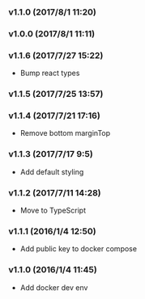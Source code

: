 ### v1.1.0	(2017/8/1 11:20)


### v1.0.0	(2017/8/1 11:11)


### v1.1.6	(2017/7/27 15:22)
* Bump react types

### v1.1.5	(2017/7/25 13:57)


### v1.1.4	(2017/7/21 17:16)
* Remove bottom marginTop

### v1.1.3	(2017/7/17 9:5)
* Add default styling

### v1.1.2	(2017/7/11 14:28)
* Move to TypeScript

### v1.1.1	(2016/1/4 12:50)
* Add public key to docker compose

### v1.1.0	(2016/1/4 11:45)
* Add docker dev env


